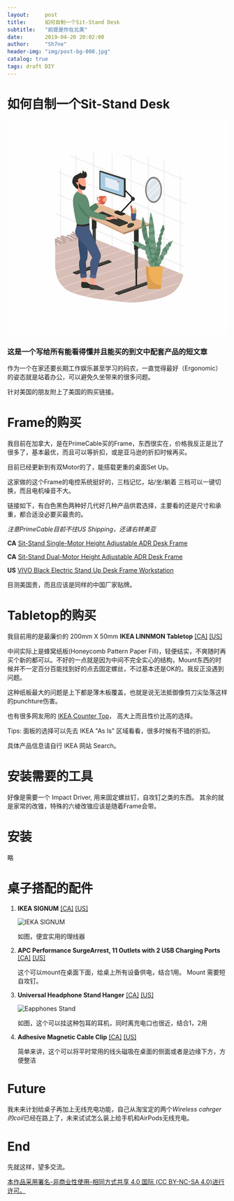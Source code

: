 ```yaml
---
layout:     post
title:      如何自制一个Sit-Stand Desk
subtitle:   "前提是你在北美"
date:       2019-04-20 20:02:00
author:     "Sh7ne"
header-img: "img/post-bg-000.jpg"
catalog: true
tags: draft DIY
---
```


# 如何自制一个Sit-Stand Desk
![不知道干啥的图](https://raw.githubusercontent.com/Sh7ne/Sh7ne.github.io/master/img/standing-desk-vector.jpg)

### 这是一个写给所有能看得懂并且能买的到文中配套产品的短文章

作为一个在家还要长期工作娱乐甚至学习的码农，一直觉得最好（Ergonomic）的姿态就是站着办公，可以避免久坐带来的很多问题。

针对美国的朋友附上了美国的购买链接。

# Frame的购买

我目前在加拿大，是在PrimeCable买的Frame，东西很实在，价格我反正是比了很多了，基本最优，而且可以等折扣，或是亚马逊的折扣时候再买。

目前已经更新到有双Motor的了，能搭载更重的桌面Set Up。

这家做的这个Frame的电控系统挺好的，三档记忆，站/坐/躺着 三档可以一键切换，而且电机噪音不大。

链接如下，有白色黑色两种好几代好几种产品供君选择，主要看的还是尺寸和承重，都合适没必要买最贵的。

*注意PrimeCable目前不往US Shipping，还请右转美亚*

**CA** [Sit-Stand Single-Motor Height Adjustable ADR Desk Frame](https://www.primecables.ca/p-357587-cab-et101-bk-electric-sit-to-stand-adjustable-desk-riser-frame-table-top-not-included-black-primecables#sku372428)

**CA** [Sit-Stand Dual-Motor Height Adjustable ADR Desk Frame](https://www.primecables.ca/p-362358-cab-m02-23r-bk-sit-stand-dual-motor-height-adjustable-adr-desk-frame-electric-black-primecables)

**US** [VIVO Black Electric Stand Up Desk Frame Workstation](https://www.amazon.com/VIVO-Workstation-Ergonomic-Adjustable-DESK-V102E/dp/B071KGDGNK)

目测美国贵，而且应该是同样的中国厂家贴牌。

# Tabletop的购买

我目前用的是最廉价的 200mm X 50mm **IKEA LINNMON Tabletop**
[[CA]](https://www.ikea.com/ca/en/catalog/products/80251358/)
[[US]](https://www.ikea.com/us/en/catalog/products/80251358/)


中间实际上是蜂窝纸板(Honeycomb Pattern Paper Fill)，轻便结实，不爽随时再买个新的都可以。不好的一点就是因为中间不完全实心的结构，Mount东西的时候并不一定百分百能找到好的点去固定螺丝，不过基本还是OK的。我反正没遇到问题。

这种纸板最大的问题是上下都是薄木板覆盖，也就是说无法抵御像剪刀尖坠落这样的punchture伤害。

也有很多网友用的 [IKEA Counter Top](https://www.ikea.com/ca/en/catalog/products/50335208/)， 高大上而且性价比高的选择。

Tips: 面板的选择可以先去 IKEA "As Is" 区域看看，很多时候有不错的折扣。

具体产品信息请自行 IKEA 网站 Search。


# 安装需要的工具

好像是需要一个 Impact Driver, 用来固定螺丝钉，自攻钉之类的东西。
其余的就是家常的改锥，特殊的六棱改锥应该是随着Frame会带。

# 安装

略

# 桌子搭配的配件
1. **IKEA SIGNUM**
[[CA]](https://www.ikea.com/ca/en/catalog/products/30200253/)
[[US]](https://www.ikea.com/us/en/catalog/products/30200253/)

    ![IEKA SIGNUM](https://www.ikea.com/ca/en/images/products/signum-cable-management-horizontal-gray__0256614_PE400752_S4.JPG)

    如图，便宜实用的理线器

2. **APC Performance SurgeArrest, 11 Outlets with 2 USB Charging Ports**
[[CA]](https://www.costco.ca/APC-Performance-SurgeArrest%2c-11-Outlets-with-2-USB-Charging-Ports.product.100308126.html)
[[US]](https://www.amazon.com/dp/B017VXU6GG)

    这个可以mount在桌面下面，给桌上所有设备供电，结合1用。
    Mount 需要短自攻钉。

3. **Universal Headphone Stand Hanger**
[[CA]](https://www.amazon.ca/dp/B01FVT0L8A)
[[US]](https://www.amazon.com/dp/B01FVT0L8A)

    ![Eapphones Stand](https://images-na.ssl-images-amazon.com/images/I/61HngZ7EoKL._SL1000_.jpg)

    如图，这个可以挂这种包耳的耳机，同时离充电口也很近，结合1，2用


4. **Adhesive Magnetic Cable Clip**
[[CA]](https://www.amazon.ca/dp/B01DPGW22Y)
[[US]](https://www.amazon.com/dp/B01DPGW22Y)

    简单来讲，这个可以将平时常用的线头磁吸在桌面的侧面或者是边缘下方，方便整洁



# Future

我未来计划给桌子再加上无线充电功能，自己从淘宝定的两个*Wireless cahrger的coil*已经在路上了，未来试试怎么装上给手机和AirPods无线充电。

# End

先就这样，望多交流。

[本作品采用署名-非商业性使用-相同方式共享 4.0 国际 (CC BY-NC-SA 4.0)进行许可。](https://creativecommons.org/licenses/by-nc-sa/4.0/deed.zh)
